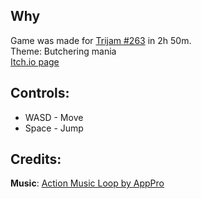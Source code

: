 ## Why
Game was made for [Trijam #263​](https://itch.io/jam/trijam-263) in 2h 50m. <br>
Theme:  Butchering mania​​ <br>
[Itch.io page](https://melonramune.itch.io/grinder-escape) <br>

## Controls: 

- WASD - Move
- Space - Jump

## Credits:

**Music**: [Action Music Loop by AppPro](https://opengameart.org/content/action-music-loop)
